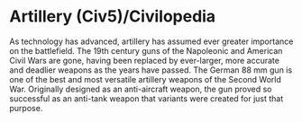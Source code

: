 # Artillery (Civ5)/Civilopedia

As technology has advanced, artillery has assumed ever greater importance on the battlefield. The 19th century guns of the Napoleonic and American Civil Wars are gone, having been replaced by ever-larger, more accurate and deadlier weapons as the years have passed. The German 88 mm gun is one of the best and most versatile artillery weapons of the Second World War. Originally designed as an anti-aircraft weapon, the gun proved so successful as an anti-tank weapon that variants were created for just that purpose.